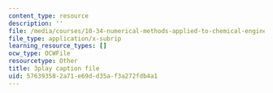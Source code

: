```yaml
---
content_type: resource
description: ''
file: /media/courses/10-34-numerical-methods-applied-to-chemical-engineering-fall-2015/576393582a71e69dd35af3a272fdb4a1_SejxqXAlSec.srt
file_type: application/x-subrip
learning_resource_types: []
ocw_type: OCWFile
resourcetype: Other
title: 3play caption file
uid: 57639358-2a71-e69d-d35a-f3a272fdb4a1
---
```

